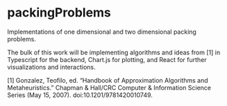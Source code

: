# packingProblems
Implementations of one dimensional and two dimensional packing problems.

The bulk of this work will be implementing algorithms and ideas from [1] in Typescript for the backend, Chart.js for plotting, and React for further visualizations and interactions.



[1] Gonzalez, Teofilo, ed. “Handbook of Approximation Algorithms and Metaheuristics.” Chapman & Hall/CRC Computer & Information Science Series (May 15, 2007). doi:10.1201/9781420010749.
